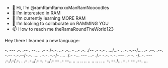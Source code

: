 - 👋 Hi, I’m @ramRamRamxxxManRamNoooodles
- 👀 I’m interested in RAM
- 🌱 I’m currently learning MORE RAM
- 💞️ I’m looking to collaborate on RAMMING YOU
- 📫 How to reach me theRamaRoundTheWorld123

Hey there I learned a new language:

-. --- .-. .-- . --. .. .- -./-.-. ..- .-.. - ..- .-. ./-- .- -.- . .../...- . .-. -.--/.... .- .--. .--. -.-- -.-.--/-.-. .... . -.-. -.-/- .... ./.- -... --- ...- ./.- -.-. -.-. --- ..- -. -/..-. --- .-./.-/.-. . .- .-../.- -. -../.- -- .- --.. .. .. .. .. .. .. .. .. .. -. --./... - .- -- .--. ...

<!---
ramRamRamxxxManRamNoooodles/ramRamRamxxxManRamNoooodles is a ✨ special ✨ repository because its `README.md` (this file) appears on your GitHub profile.
You can click the Preview link to take a look at your changes.
--->

